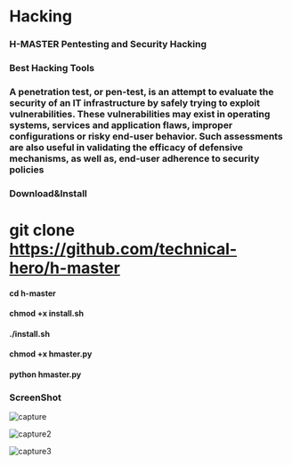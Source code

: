 # Hacking

### H-MASTER Pentesting and Security Hacking

### Best Hacking Tools

### A penetration test, or pen-test, is an attempt to evaluate the security of an IT infrastructure by safely trying to exploit vulnerabilities. These vulnerabilities may exist in operating systems, services and application flaws, improper configurations or risky end-user behavior. Such assessments are also useful in validating the efficacy of defensive mechanisms, as well as, end-user adherence to security policies

### Download&Install

# git clone https://github.com/technical-hero/h-master

#### cd h-master

#### chmod +x install.sh

#### ./install.sh

#### chmod +x hmaster.py

#### python hmaster.py

### ScreenShot

![capture](https://user-images.githubusercontent.com/33704360/38951938-eee9a22c-42fe-11e8-8610-81ad75a4aafa.PNG)

![capture2](https://user-images.githubusercontent.com/33704360/38951953-f9f668d0-42fe-11e8-9901-6bcc7b5feb61.PNG)

![capture3](https://user-images.githubusercontent.com/33704360/38951965-02227fe4-42ff-11e8-9a2d-592084ba9c01.PNG)


